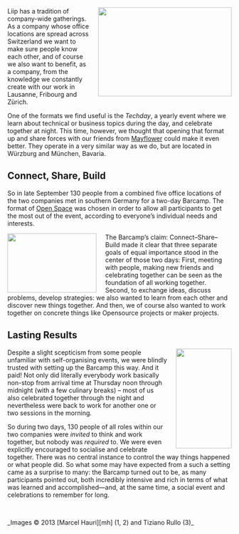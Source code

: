 <img style="width: 300px; height: 200px; float: right; margin-left: 20px;" src="/files/images/blog/image2.jpeg" />
Liip has a tradition of company-wide gatherings. As a company whose office locations are spread across Switzerland we want to make sure people know each other, and of course we also want to benefit, as a company, from the knowledge we constantly create with our work in Lausanne, Fribourg and Zürich.

One of the formats we find useful is the *Techday*, a yearly event where we learn about technical or business topics during the day, and celebrate together at night. This time, however, we thought that opening that format up and share forces with our friends from [Mayflower] could make it even better. They operate in a very similar way as we do, but are located in Würzburg and München, Bavaria.

## Connect, Share, Build
So in late September 130 people from a combined five office locations of the two companies met in southern Germany for a two-day Barcamp. The format of [Open Space][ost] was chosen in order to allow all participants to get the most out of the event, according to everyone’s individual needs and interests.

<img style="width: 200px; height: 133px; float: left; margin-right: 20px;" src="/files/images/blog/image1.jpeg" /> The Barcamp’s claim: Connect–Share–Build made it clear that three separate goals of equal importance stood in the center of those two days: First, meeting with people, making new friends and celebrating together can be seen as the foundation of all working together. Second, to exchange ideas, discuss problems, develop strategies: we also wanted to learn from each other and discover new things together. And then, we of course also wanted to work together on concrete things like Opensource projects or maker projects.

## Lasting Results
<img style="width: 125px; height: 224px; float: right; margin-left: 20px;" src="/files/images/blog/image3.gif" /> Despite a slight scepticism from some people unfamiliar with self-organising events, we were blindly trusted with setting up the Barcamp this way. And it paid! Not only did literally everybody work basically non-stop from arrival time at Thursday noon through midnight (with a few culinary breaks) – most of us also celebrated together through the night and nevertheless were back to work for another one or two sessions in the morning.

So during two days, 130 people of all roles within our two companies were *invited* to think and work together, but nobody was *required* to. We were even explicitly encouraged to socialise and celebrate together. There was no central instance to control the way things happened or what people did. So what some may have expected from a such a setting came as a surprise to many: the Barcamp turned out to be, as many participants pointed out, both incredibly intensive and rich in terms of what was learned and accomplished—and, at the same time, a social event and celebrations to remember for long.


<p>&nbsp;</p>
_Images © 2013 [Marcel Hauri][mh] (1, 2) and Tiziano Rullo (3)_

[Mayflower]: http://www.mayflower.de "Mayflower Web Site"
[ost]: http://en.wikipedia.org/wiki/Open_Space_Technology "Open Space Technology on Wikipedia"
[mh]: http://www.flickr.com/photos/mhauri/sets/72157635649774216/ "Marcel Hauri on Flickr"